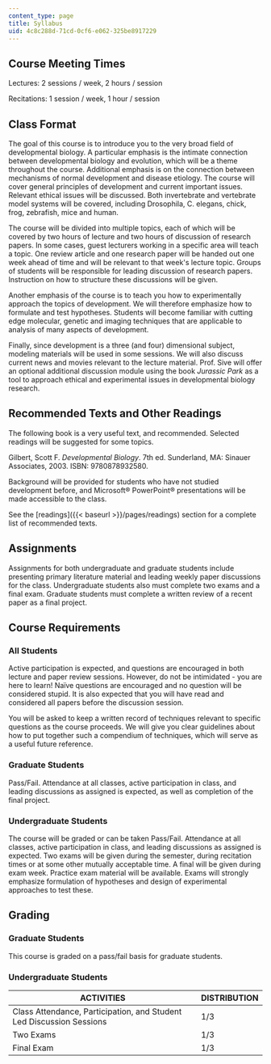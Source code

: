 ```yaml
---
content_type: page
title: Syllabus
uid: 4c8c288d-71cd-0cf6-e062-325be8917229
---
```


Course Meeting Times
--------------------

Lectures: 2 sessions / week, 2 hours / session

Recitations: 1 session / week, 1 hour / session

Class Format
------------

The goal of this course is to introduce you to the very broad field of developmental biology. A particular emphasis is the intimate connection between developmental biology and evolution, which will be a theme throughout the course. Additional emphasis is on the connection between mechanisms of normal development and disease etiology. The course will cover general principles of development and current important issues. Relevant ethical issues will be discussed. Both invertebrate and vertebrate model systems will be covered, including Drosophila, C. elegans, chick, frog, zebrafish, mice and human.

The course will be divided into multiple topics, each of which will be covered by two hours of lecture and two hours of discussion of research papers. In some cases, guest lecturers working in a specific area will teach a topic. One review article and one research paper will be handed out one week ahead of time and will be relevant to that week's lecture topic. Groups of students will be responsible for leading discussion of research papers. Instruction on how to structure these discussions will be given.

Another emphasis of the course is to teach you how to experimentally approach the topics of development. We will therefore emphasize how to formulate and test hypotheses. Students will become familiar with cutting edge molecular, genetic and imaging techniques that are applicable to analysis of many aspects of development.

Finally, since development is a three (and four) dimensional subject, modeling materials will be used in some sessions. We will also discuss current news and movies relevant to the lecture material. Prof. Sive will offer an optional additional discussion module using the book _Jurassic Park_ as a tool to approach ethical and experimental issues in developmental biology research.

Recommended Texts and Other Readings
------------------------------------

The following book is a very useful text, and recommended. Selected readings will be suggested for some topics.

Gilbert, Scott F. _Developmental Biology_. 7th ed. Sunderland, MA: Sinauer Associates, 2003. ISBN: 9780878932580.

Background will be provided for students who have not studied development before, and Microsoft® PowerPoint® presentations will be made accessible to the class.

See the [readings]({{< baseurl >}}/pages/readings) section for a complete list of recommended texts.

Assignments
-----------

Assignments for both undergraduate and graduate students include presenting primary literature material and leading weekly paper discussions for the class. Undergraduate students also must complete two exams and a final exam. Graduate students must complete a written review of a recent paper as a final project.

Course Requirements
-------------------

### All Students

Active participation is expected, and questions are encouraged in both lecture and paper review sessions. However, do not be intimidated - you are here to learn! Naïve questions are encouraged and no question will be considered stupid. It is also expected that you will have read and considered all papers before the discussion session.

You will be asked to keep a written record of techniques relevant to specific questions as the course proceeds. We will give you clear guidelines about how to put together such a compendium of techniques, which will serve as a useful future reference.

### Graduate Students

Pass/Fail. Attendance at all classes, active participation in class, and leading discussions as assigned is expected, as well as completion of the final project.

### Undergraduate Students

The course will be graded or can be taken Pass/Fail. Attendance at all classes, active participation in class, and leading discussions as assigned is expected. Two exams will be given during the semester, during recitation times or at some other mutually acceptable time. A final will be given during exam week. Practice exam material will be available. Exams will strongly emphasize formulation of hypotheses and design of experimental approaches to test these.

Grading
-------

### Graduate Students

This course is graded on a pass/fail basis for graduate students.

### Undergraduate Students

| ACTIVITIES | DISTRIBUTION |
| --- | --- |
| Class Attendance, Participation, and Student Led Discussion Sessions | 1/3 |
| Two Exams | 1/3 |
| Final Exam | 1/3